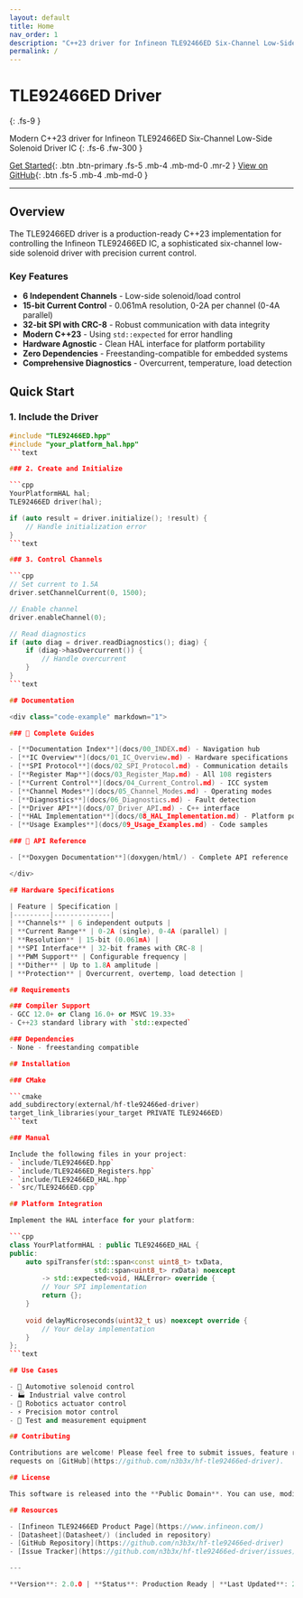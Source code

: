 ```yaml
---
layout: default
title: Home
nav_order: 1
description: "C++23 driver for Infineon TLE92466ED Six-Channel Low-Side Solenoid Driver IC"
permalink: /
---
```


# TLE92466ED Driver
{: .fs-9 }

Modern C++23 driver for Infineon TLE92466ED Six-Channel Low-Side Solenoid Driver IC
{: .fs-6 .fw-300 }

[Get Started](docs/00_INDEX.md){: .btn .btn-primary .fs-5 .mb-4 .mb-md-0 .mr-2 }
[View on GitHub](https://github.com/n3b3x/hf-tle92466ed-driver){: .btn .fs-5 .mb-4 .mb-md-0 }

---

## Overview

The TLE92466ED driver is a production-ready C++23 implementation for controlling the
Infineon TLE92466ED IC, a sophisticated six-channel low-side solenoid driver with
precision current control.

### Key Features

- **6 Independent Channels** - Low-side solenoid/load control
- **15-bit Current Control** - 0.061mA resolution, 0-2A per channel (0-4A parallel)
- **32-bit SPI with CRC-8** - Robust communication with data integrity
- **Modern C++23** - Using `std::expected` for error handling
- **Hardware Agnostic** - Clean HAL interface for platform portability
- **Zero Dependencies** - Freestanding-compatible for embedded systems
- **Comprehensive Diagnostics** - Overcurrent, temperature, load detection

## Quick Start

### 1. Include the Driver

```cpp
#include "TLE92466ED.hpp"
#include "your_platform_hal.hpp"
```text

### 2. Create and Initialize

```cpp
YourPlatformHAL hal;
TLE92466ED driver(hal);

if (auto result = driver.initialize(); !result) {
    // Handle initialization error
}
```text

### 3. Control Channels

```cpp
// Set current to 1.5A
driver.setChannelCurrent(0, 1500);

// Enable channel
driver.enableChannel(0);

// Read diagnostics
if (auto diag = driver.readDiagnostics(); diag) {
    if (diag->hasOvercurrent()) {
        // Handle overcurrent
    }
}
```text

## Documentation

<div class="code-example" markdown="1">

### 📖 Complete Guides

- [**Documentation Index**](docs/00_INDEX.md) - Navigation hub
- [**IC Overview**](docs/01_IC_Overview.md) - Hardware specifications
- [**SPI Protocol**](docs/02_SPI_Protocol.md) - Communication details
- [**Register Map**](docs/03_Register_Map.md) - All 108 registers
- [**Current Control**](docs/04_Current_Control.md) - ICC system
- [**Channel Modes**](docs/05_Channel_Modes.md) - Operating modes
- [**Diagnostics**](docs/06_Diagnostics.md) - Fault detection
- [**Driver API**](docs/07_Driver_API.md) - C++ interface
- [**HAL Implementation**](docs/08_HAL_Implementation.md) - Platform porting
- [**Usage Examples**](docs/09_Usage_Examples.md) - Code samples

### 🔧 API Reference

- [**Doxygen Documentation**](doxygen/html/) - Complete API reference

</div>

## Hardware Specifications

| Feature | Specification |
|---------|--------------|
| **Channels** | 6 independent outputs |
| **Current Range** | 0-2A (single), 0-4A (parallel) |
| **Resolution** | 15-bit (0.061mA) |
| **SPI Interface** | 32-bit frames with CRC-8 |
| **PWM Support** | Configurable frequency |
| **Dither** | Up to 1.8A amplitude |
| **Protection** | Overcurrent, overtemp, load detection |

## Requirements

### Compiler Support
- GCC 12.0+ or Clang 16.0+ or MSVC 19.33+
- C++23 standard library with `std::expected`

### Dependencies
- None - freestanding compatible

## Installation

### CMake

```cmake
add_subdirectory(external/hf-tle92466ed-driver)
target_link_libraries(your_target PRIVATE TLE92466ED)
```text

### Manual

Include the following files in your project:
- `include/TLE92466ED.hpp`
- `include/TLE92466ED_Registers.hpp`
- `include/TLE92466ED_HAL.hpp`
- `src/TLE92466ED.cpp`

## Platform Integration

Implement the HAL interface for your platform:

```cpp
class YourPlatformHAL : public TLE92466ED_HAL {
public:
    auto spiTransfer(std::span<const uint8_t> txData, 
                     std::span<uint8_t> rxData) noexcept 
        -> std::expected<void, HALError> override {
        // Your SPI implementation
        return {};
    }
    
    void delayMicroseconds(uint32_t us) noexcept override {
        // Your delay implementation
    }
};
```text

## Use Cases

- 🚗 Automotive solenoid control
- 🏭 Industrial valve control
- 🤖 Robotics actuator control
- ⚡ Precision motor control
- 🔬 Test and measurement equipment

## Contributing

Contributions are welcome! Please feel free to submit issues, feature requests, or pull
requests on [GitHub](https://github.com/n3b3x/hf-tle92466ed-driver).

## License

This software is released into the **Public Domain**. You can use, modify, and distribute it freely without any restrictions.

## Resources

- [Infineon TLE92466ED Product Page](https://www.infineon.com/)
- [Datasheet](Datasheet/) (included in repository)
- [GitHub Repository](https://github.com/n3b3x/hf-tle92466ed-driver)
- [Issue Tracker](https://github.com/n3b3x/hf-tle92466ed-driver/issues)

---

**Version**: 2.0.0 | **Status**: Production Ready | **Last Updated**: 2025-10-21

